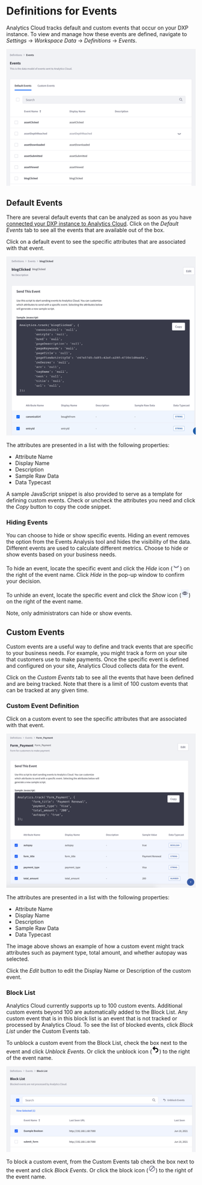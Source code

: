# Definitions for Events

Analytics Cloud tracks default and custom events that occur on your DXP instance. To view and manage how these events are defined, navigate to *Settings* &rarr; *Workspace Data* &rarr; *Definitions* &rarr; *Events*.

![View the default and custom events as well as their attributes in settings.](./definitions-for-events/images/01.png)

## Default Events

There are several default events that can be analyzed as soon as you have [connected your DXP instance to Analytics Cloud](../../connecting-data-sources/connecting-liferay-dxp-to-analytics-cloud.md). Click on the *Default Events* tab to see all the events that are available out of the box.

Click on a default event to see the specific attributes that are associated with that event.

![Click on a default event and see all its attributes.](./definitions-for-events/images/02.png)

The attributes are presented in a list with the following properties:

* Attribute Name
* Display Name
* Description
* Sample Raw Data
* Data Typecast

A sample JavaScript snippet is also provided to serve as a template for defining custom events. Check or uncheck the attributes you need and click the *Copy* button to copy the code snippet.

### Hiding Events

You can choose to hide or show specific events. Hiding an event removes the option from the Events Analysis tool and hides the visibility of the data. Different events are used to calculate different metrics. Choose to hide or show events based on your business needs. 

To hide an event, locate the specific event and click the _Hide_ icon (![Hide icon](../../images/icon-hide.png)) on the right of the event name. Click *Hide* in the pop-up window to confirm your decision.

To unhide an event, locate the specific event and click the _Show_ icon (![Show icon](../../images/icon-show.png)) on the right of the event name.

Note, only administrators can hide or show events.

## Custom Events

Custom events are a useful way to define and track events that are specific to your business needs. For example, you might track a form on your site that customers use to make payments. Once the specific event is defined and configured on your site, Analytics Cloud collects data for the event. 

Click on the *Custom Events* tab to see all the events that have been defined and are being tracked. Note that there is a limit of 100 custom events that can be tracked at any given time. 

### Custom Event Definition

Click on a custom event to see the specific attributes that are associated with that event.

![Click on a custom event and see all its attributes.](./definitions-for-events/images/03.png)

The attributes are presented in a list with the following properties:

* Attribute Name
* Display Name
* Description
* Sample Raw Data
* Data Typecast

The image above shows an example of how a custom event might track attributes such as payment type, total amount, and whether autopay was selected.

Click the *Edit* button to edit the Display Name or Description of the custom event. 

### Block List

Analytics Cloud currently supports up to 100 custom events. Additional custom events beyond 100 are automatically added to the Block List. Any custom event that is in this block list is an event that is not tracked or processed by Analytics Cloud. To see the list of blocked events, click *Block List* under the Custom Events tab.

To unblock a custom event from the Block List, check the box next to the event and click *Unblock Events*. Or click the unblock icon (![unblock icon](../../images/icon-unblock.png)) to the right of the event name.

![Select a custom event and click Unblock Events.](./definitions-for-events/images/04.png)

To block a custom event, from the Custom Events tab check the box next to the event and click *Block Events*. Or click the block icon (![block icon](../../images/icon-block.png)) to the right of the event name.
